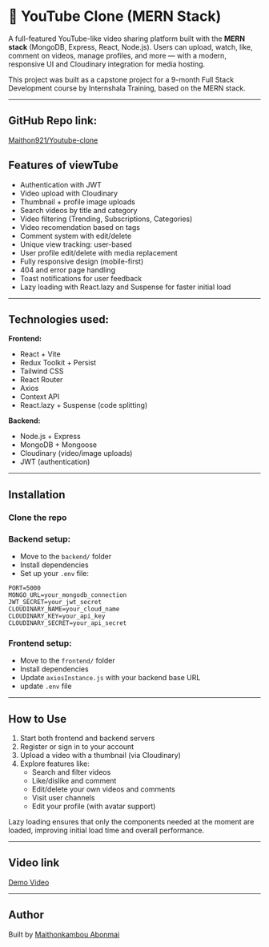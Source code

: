 # 🎥 YouTube Clone (MERN Stack)

A full-featured YouTube-like video sharing platform built with the **MERN stack** (MongoDB, Express, React, Node.js). Users can upload, watch, like, comment on videos, manage profiles, and more — with a modern, responsive UI and Cloudinary integration for media hosting.

 This project was built as a capstone project for a 9-month Full Stack Development course by Internshala Training, based on the MERN stack.

---
## GitHub Repo link:
[Maithon921/Youtube-clone](https://github.com/Maithon921/Youtube-clone)

## Features of viewTube

- Authentication with JWT
- Video upload with Cloudinary
- Thumbnail + profile image uploads
- Search videos by title and category
- Video filtering (Trending, Subscriptions, Categories)
- Video recomendation based on tags 
- Comment system with edit/delete
- Unique view tracking: user-based
- User profile edit/delete with media replacement
- Fully responsive design (mobile-first)
- 404 and error page handling
- Toast notifications for user feedback
- Lazy loading with React.lazy and Suspense for faster initial load

---

## Technologies used:

**Frontend:**
- React + Vite
- Redux Toolkit + Persist
- Tailwind CSS
- React Router
- Axios
- Context API
- React.lazy + Suspense (code splitting)

**Backend:**
- Node.js + Express
- MongoDB + Mongoose
- Cloudinary (video/image uploads)
- JWT (authentication)

---

## Installation
### Clone the repo
### Backend setup:
- Move to the `backend/` folder
- Install dependencies
- Set up your `.env` file:
```
PORT=5000
MONGO_URL=your_mongodb_connection
JWT_SECRET=your_jwt_secret
CLOUDINARY_NAME=your_cloud_name
CLOUDINARY_KEY=your_api_key
CLOUDINARY_SECRET=your_api_secret
```
### Frontend setup:
- Move to the `frontend/` folder
- Install dependencies
- Update `axiosInstance.js` with your backend base URL
- update `.env` file

---

## How to Use

1. Start both frontend and backend servers
2. Register or sign in to your account
3. Upload a video with a thumbnail (via Cloudinary)
4. Explore features like:
   - Search and filter videos
   - Like/dislike and comment
   - Edit/delete your own videos and comments
   - Visit user channels
   - Edit your profile (with avatar support)

Lazy loading ensures that only the components needed at the moment are loaded, improving initial load time and overall performance.

---

## Video link

[ Demo Video](https://drive.google.com/file/d/1hr2fh8YOSXwZbEKaXGYrzoXhMM8uxLPI/view?usp=sharing)

---

## Author

Built by [Maithonkambou Abonmai](https://github.com/Maithon921)

